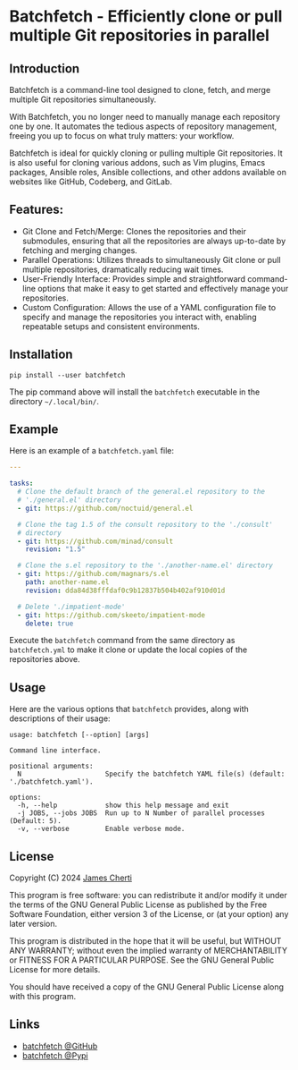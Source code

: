# Batchfetch - Efficiently clone or pull multiple Git repositories in parallel

## Introduction

Batchfetch is a command-line tool designed to clone, fetch, and merge multiple Git repositories simultaneously.

With Batchfetch, you no longer need to manually manage each repository one by one. It automates the tedious aspects of repository management, freeing you up to focus on what truly matters: your workflow.

Batchfetch is ideal for quickly cloning or pulling multiple Git repositories. It is also useful for cloning various addons, such as Vim plugins, Emacs packages, Ansible roles, Ansible collections, and other addons available on websites like GitHub, Codeberg, and GitLab.

## Features:
- Git Clone and Fetch/Merge: Clones the repositories and their submodules, ensuring that all the repositories are always up-to-date by fetching and merging changes.
- Parallel Operations: Utilizes threads to simultaneously Git clone or pull multiple repositories, dramatically reducing wait times.
- User-Friendly Interface: Provides simple and straightforward command-line options that make it easy to get started and effectively manage your repositories.
- Custom Configuration: Allows the use of a YAML configuration file to specify and manage the repositories you interact with, enabling repeatable setups and consistent environments.

## Installation

```
pip install --user batchfetch
```

The pip command above will install the `batchfetch` executable in the directory `~/.local/bin/`.

## Example

Here is an example of a `batchfetch.yaml` file:

```yaml
---

tasks:
  # Clone the default branch of the general.el repository to the
  # './general.el' directory
  - git: https://github.com/noctuid/general.el

  # Clone the tag 1.5 of the consult repository to the './consult'
  # directory
  - git: https://github.com/minad/consult
    revision: "1.5"

  # Clone the s.el repository to the './another-name.el' directory
  - git: https://github.com/magnars/s.el
    path: another-name.el
    revision: dda84d38fffdaf0c9b12837b504b402af910d01d

  # Delete './impatient-mode'
  - git: https://github.com/skeeto/impatient-mode
    delete: true
```

Execute the `batchfetch` command from the same directory as `batchfetch.yml` to make it clone or update the local copies of the repositories above.

## Usage

Here are the various options that `batchfetch` provides, along with descriptions of their usage:

```
usage: batchfetch [--option] [args]

Command line interface.

positional arguments:
  N                     Specify the batchfetch YAML file(s) (default: './batchfetch.yaml').

options:
  -h, --help            show this help message and exit
  -j JOBS, --jobs JOBS  Run up to N Number of parallel processes (Default: 5).
  -v, --verbose         Enable verbose mode.
```

## License

Copyright (C) 2024 [James Cherti](https://www.jamescherti.com)

This program is free software: you can redistribute it and/or modify it under the terms of the GNU General Public License as published by the Free Software Foundation, either version 3 of the License, or (at your option) any later version.

This program is distributed in the hope that it will be useful, but WITHOUT ANY WARRANTY; without even the implied warranty of MERCHANTABILITY or FITNESS FOR A PARTICULAR PURPOSE. See the GNU General Public License for more details.

You should have received a copy of the GNU General Public License along with this program.

## Links

- [batchfetch @GitHub](https://github.com/jamescherti/batchfetch)
- [batchfetch @Pypi](https://pypi.org/project/batchfetch/)
